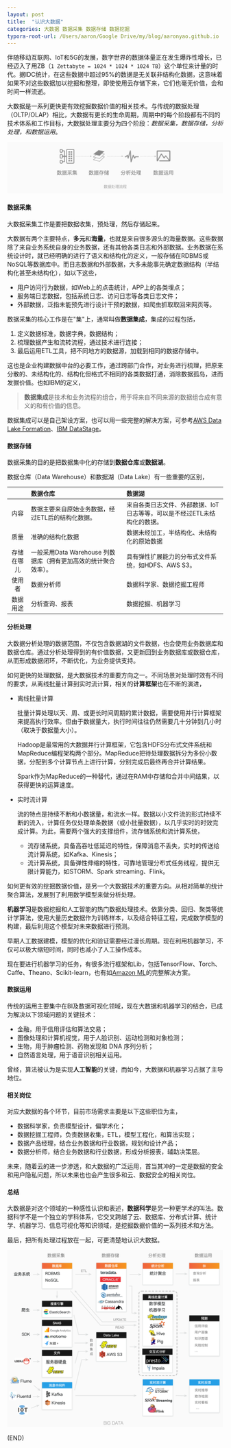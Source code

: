 ```yaml
---
layout: post
title:  "认识大数据"
categories: 大数据 数据采集 数据存储 数据挖掘
typora-root-url: /Users/aaron/Google Drive/my/blog/aaronyao.github.io
---
```

伴随移动互联网、IoT和5G的发展，数字世界的数据体量正在发生爆炸性增长，已经迈入了用ZB（`1 Zettabyte = 1024 * 1024 * 1024 TB`）这个单位来计量的时代。据IDC统计，在这些数据中超过95%的数据是无关联非结构化数据，这意味着如果不对这些数据加以挖掘和整理，即使使用云存储下来，它们也毫无价值，会和时间一样流逝。

大数据是一系列更快更有效挖掘数据价值的相关技术。与传统的数据处理（OLTP/OLAP）相比，大数据有更长的生命周期，周期中的每个阶段都有不同的技术体系和工作目标，大数据处理主要分为四个阶段：<i>数据采集，数据存储，分析处理，和数据运用</i>。

![data process flow](/assets/images/data-process-flow.png)

#### 数据采集

大数据采集工作是要把数据收集，预处理，然后存储起来。

大数据有两个主要特点，**多元**和**海量**，也就是来自很多源头的海量数据。这些数据除了来自业务系统自身的业务数据，还有其他各类日志和外部数据。业务数据在系统设计时，就已经明确的进行了语义和结构化的定义，一般存储在RDBMS或NoSQL等数据库中。而日志数据和外部数据，大多未能事先确定数据结构（半结构化甚至未结构化），如以下这些，

- 用户访问行为数据，如Web上的点击统计，APP上的各类埋点；
- 服务端日志数据，包括系统日志、访问日志等各类日志文件；
- 外部数据，泛指未能预先进行设计干预的数据，如爬虫抓取取回来网页等。

数据采集的核心工作是在"集"上，通常叫做**数据集成**，集成的过程包括，

1. 定义数据标准，数据字典，数据结构；
2. 梳理数据产生和流转流程，通过技术进行连接；
3. 最后运用ETL工具，把不同地方的数据源，加载到相同的数据存储中。

这也是企业构建数据中台的必要工作，通过跨部门合作，对业务进行梳理，把原来分散的、未结构化的、结构化但格式不相同的各类数据打通，消除数据孤岛，进而发掘价值。也如IBM的定义，

> **数据集成**是技术和业务流程的组合，用于将来自不同来源的数据组合成有意义的和有价值的信息。 

数据集成可以是自己架设方案，也可以用一些完整的解决方案，可参考[AWS Data Lake Formation](https://amazonaws-china.com/big-data/datalakes-and-analytics/what-is-a-data-lake/)、[IBM DataStage](https://www.ibm.com/sg-en/marketplace/datastage)。

#### 数据存储

数据采集的目的是把数据集中化的存储到**数据仓库**或**数据湖**。

数据仓库（Data Warehouse）和数据湖（Data Lake）有一些重要的区别，

|              | 数据仓库 | 数据湖  |
| :--------: | :----------------- | :-------------------- |
| 内容    | 数据主要来自原始业务数据，经过ETL后的结构化数据。 | 来自各类日志文件、外部数据、IoT日志等等，可以是不经过ETL未结构化的数据。 |
| 质量     | 准确的结构化数据   | 数据未经加工，半结构化、未结构化的原始数据 |
|存储在哪儿|一般采用Data Warehouse 列数据库（拥有更加高效的统计聚合效率）。|具有弹性扩展能力的分布式文件系统，如HDFS、AWS S3。|
| 使用者 |          数据分析师           | 数据科学家、数据挖掘工程师                 |
| 数据用途 |       分析查询、报表       | 数据挖掘、机器学习 |


#### 分析处理

大数据分析处理的数据范围，不仅包含数据湖的文件数据，也会使用业务数据库和数据仓库。通过分析处理得到的有价值数据，又更新回到业务数据库或数据仓库，从而形成数据闭环，不断优化，为业务提供支持。

如何更快的处理数据，是大数据技术的重要方向之一。不同场景对处理时效有不同的要求，从离线批量计算到实时流计算，相关的**计算框架**也在不断的演进，

- 离线批量计算

  批量计算处理以天、周、或更长时间周期的累计数据，需要使用并行计算框架来提高执行效率。但由于数据量大，执行时间往往仍然需要几十分钟到几小时（取决于数据量大小）。

  Hadoop是最常用的大数据并行计算框架，它包含HDFS分布式文件系统和MapReduce编程架构两个部分。MapReduce把待处理数据拆分为多份小数据，分配到多个计算节点上进行计算，分别完成后最终再合并计算结果。

  Spark作为MapReduce的一种替代，通过在RAM中存储和合并中间结果，以获得更快的运算速度。

- 实时流计算

  流的特点是持续不断和小数据量，和流水一样。数据以小文件流的形式持续不断的流入，计算任务仅处理单条数据（或小批量数据），以几乎实时的时效完成计算。为此，需要两个强大的支撑组件，流存储系统和流计算系统，

  - 流存储系统，具备高吞吐低延迟的特性，保障消息不丢失，实时的传送给流计算系统，如Kafka、Kinesis；
  - 流计算系统，具备弹性伸缩的特性，可靠地管理分布式任务线程，提供无限计算能力，如STORM、Spark streaming、Flink。

如何更有效的挖掘数据价值，是另一个大数据技术的重要方向。从相对简单的统计聚合算法，发展到了利用数学模型来做分析处理。

**机器学习**是数据挖掘和人工智能的热门数据处理技术。依靠分类、回归、聚类等统计学算法，使用大量历史数据作为训练样本，以及结合特征工程，完成数学模型的构建，最后利用这个模型对未来数据进行预测。

早期人工数据建模，模型的优化和验证需要经过漫长周期。现在利用机器学习，不仅可以极大缩短时间，同时也减小了人工操作成本。

现在要进行机器学习的任务，有很多流行框架和Lib，包括TensorFlow、Torch、Caffe、Theano、Scikit-learn，也有如[Amazon ML](https://amazonaws-china.com/machine-learning/)的完整解决方案。

#### 数据运用

传统的运用主要集中在BI及数据可视化领域，现在大数据和机器学习的结合，已成为解决以下领域问题的关键技术：

- 金融，用于信用评估和算法交易；
- 图像处理和计算机视觉，用于人脸识别、运动检测和对象检测；
- 生物，用于肿瘤检测、药物发现和 DNA 序列分析；
- 自然语言处理，用于语音识别相关运用。

曾经，算法被认为是实现**人工智能**的关键，而如今，大数据和机器学习占据了主导地位。

#### 相关岗位

对应大数据的各个环节，目前市场需求主要是以下这些职位为主，

- 数据科学家，负责模型设计，偏学术化；
- 数据挖掘工程师，负责数据收集，ETL，模型工程化，和算法实现；
- 数据产品经理，结合业务数据和行业数据，规划和设计产品；
- 数据分析师，结合业务数据和行业数据，形成分析报表，辅助决策层。

未来，随着云的进一步渗透，和大数据的广泛运用，首当其冲的一定是数据的安全和用户隐私问题，所以未来也也会产生很多和云、数据安全的相关岗位。

#### 总结

大数据是对这个领域的一种感性认识和表述，**数据科学**是另一种更学术的叫法。数据科学不是一个独立的学科体系，它交叉跨越了云、数据库、分布式计算、统计学、机器学习、信息可视化等知识领域，是挖掘数据价值的一系列技术和方法。

最后，把所有处理过程放在一起，可更清楚地认识大数据。

![big data picture](/assets/images/big-data-picture.png)

(END)